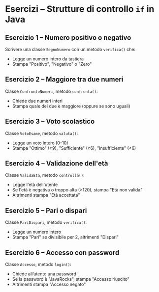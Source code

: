 # Esercizi – Strutture di controllo `if` in Java

## Esercizio 1 – Numero positivo o negativo

Scrivere una classe `SegnoNumero` con un metodo `verifica()` che:

* Legge un numero intero da tastiera
* Stampa "Positivo", "Negativo" o "Zero"

## Esercizio 2 – Maggiore tra due numeri

Classe `ConfrontoNumeri`, metodo `confronta()`:

* Chiede due numeri interi
* Stampa quale dei due è maggiore (oppure se sono uguali)

## Esercizio 3 – Voto scolastico

Classe `VotoEsame`, metodo `valuta()`:

* Legge un voto intero (0–10)
* Stampa "Ottimo" (≥9), "Sufficiente" (≥6), "Insufficiente" (<6)

## Esercizio 4 – Validazione dell'età

Classe `ValidaEta`, metodo `controlla()`:

* Legge l'età dell'utente
* Se l'età è negativa o troppo alta (>120), stampa "Età non valida"
* Altrimenti stampa "Età accettata"

## Esercizio 5 – Pari o dispari

Classe `PariDispari`, metodo `verifica()`:

* Legge un numero intero
* Stampa "Pari" se divisibile per 2, altrimenti "Dispari"

## Esercizio 6 – Accesso con password

Classe `Accesso`, metodo `login()`:

* Chiede all’utente una password
* Se la password è "JavaRocks", stampa "Accesso riuscito"
* Altrimenti stampa "Accesso negato"

